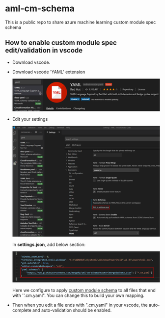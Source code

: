 # aml-cm-schema
This is a public repo to share azure machine learning custom module spec schema

## How to enable custom module spec edit/validation in vscode

- Download vscode.

- Download vscode 'YAML' extension

  ![image-20200417151034948](.\assets\YAML-extension.png)

- Edit your settings

  ![image-20200417151628408](.\assets\opensetting.png)

  In **settings.json**, add below section:

  ![image-20200417151816294](.\assets\settings.png)

  Here we configure to apply [custom module schema](https://raw.githubusercontent.com/mengxhy/aml-cm-schema/master/mergedschema.json) to all files that end with ''.cm.yaml". You can change this to build your own mapping.

- Then when you edit a file ends with ".cm.yaml" in your vscode, the auto-complete and auto-validation should be enabled.

  